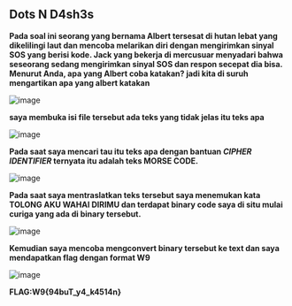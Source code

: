 ## Dots N D4sh3s 
**Pada soal ini seorang yang bernama Albert tersesat di hutan lebat yang dikelilingi laut dan mencoba melarikan diri dengan mengirimkan sinyal SOS yang berisi kode. Jack yang bekerja di mercusuar menyadari bahwa seseorang sedang mengirimkan sinyal SOS dan respon secepat dia bisa. Menurut Anda, apa yang Albert coba katakan? jadi kita di suruh mengartikan apa yang albert katakan**

![image](https://github.com/adityabarunairawan/WRITE-UP-CTFTKJ/assets/136324726/43914412-159b-4ea2-a187-be82df9efc02)

**saya membuka isi file tersebut ada teks yang tidak jelas itu teks apa**

![image](https://github.com/adityabarunairawan/WRITE-UP-CTFTKJ/assets/136324726/b56f7170-4060-4f46-864f-d9d1bda950db)

**Pada saat saya mencari tau itu teks apa dengan bantuan _CIPHER IDENTIFIER_ ternyata itu adalah teks MORSE CODE.**

![image](https://github.com/adityabarunairawan/WRITE-UP-CTFTKJ/assets/136324726/7a3aee8b-23c5-4cde-b1f5-e6b6c1af7200)

**Pada saat saya mentraslatkan teks tersebut saya menemukan kata TOLONG AKU WAHAI DIRIMU dan terdapat binary code saya di situ mulai curiga yang ada di binary tersebut.**

![image](https://github.com/adityabarunairawan/WRITE-UP-CTFTKJ/assets/136324726/564d0617-cfb5-481b-ab80-49897657d337)

**Kemudian saya mencoba mengconvert binary tersebut ke text dan saya mendapatkan flag dengan format W9**

![image](https://github.com/adityabarunairawan/WRITE-UP-CTFTKJ/assets/136324726/500e4710-93d2-44a9-b9f3-df450afedcba)

**FLAG:W9{94buT_y4_k4514n}**
